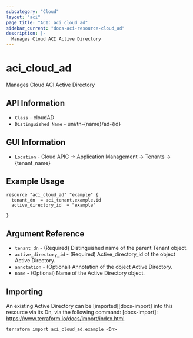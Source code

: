 ```yaml
---
subcategory: "Cloud"
layout: "aci"
page_title: "ACI: aci_cloud_ad"
sidebar_current: "docs-aci-resource-cloud_ad"
description: |-
  Manages Cloud ACI Active Directory
---
```


# aci_cloud_ad #

Manages Cloud ACI Active Directory

## API Information ##

* `Class` - cloudAD
* `Distinguished Name` - uni/tn-{name}/ad-{id}

## GUI Information ##

* `Location` - Cloud APIC -> Application Management -> Tenants  -> {tenant_name}


## Example Usage ##

```hcl
resource "aci_cloud_ad" "example" {
  tenant_dn  = aci_tenant.example.id
  active_directory_id  = "example"

}
```

## Argument Reference ##

* `tenant_dn` - (Required) Distinguished name of the parent Tenant object.
* `active_directory_id` - (Required) Active_directory_id of the object Active Directory.
* `annotation` - (Optional) Annotation of the object Active Directory.
* `name` - (Optional) Name of the Active Directory object.


## Importing ##

An existing Active Directory can be [imported][docs-import] into this resource via its Dn, via the following command:
[docs-import]: https://www.terraform.io/docs/import/index.html


```
terraform import aci_cloud_ad.example <Dn>
```